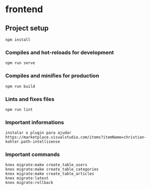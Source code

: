 # frontend

## Project setup
```
npm install
```

### Compiles and hot-reloads for development
```
npm run serve
```

### Compiles and minifies for production
```
npm run build
```

### Lints and fixes files
```
npm run lint
```

### Important informations
```
instalar o plugin para ajudar
https://marketplace.visualstudio.com/items?itemName=christian-kohler.path-intellisense 
```

### Important commands
```
knex migrate:make create_table_users
knex migrate:make create_table_categories
knex migrate:make create_table_articles
knex migrate:latest
knex migrate:rollback
```
